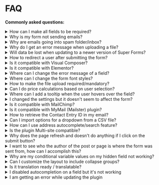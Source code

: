 
# FAQ

**Commonly asked questions:**

<details>
  <summary id="1">
      How can I make all fields to be required?
  </summary>

  This can be done per field individually because each field can have different type of [Validations](validation). To do this you can edit the field you wish and select the required validation under `General` > `Validation`, there you have several option to choose from.
</details>

<details>
  <summary id="2">
      Why is my form not sending emails?
  </summary>

  First always check your **Spam folder**, your mail server might mark it as spam.

  Next thing to check is to see if WordPress is sending E-mails when you use the **Lost password** form by WordPress itself.
  You can test this on the login page of the dashboard by clicking on **Lost password?**. If you do not receive any E-mails  it could be that your hosting either has PHP `mail()` disabled, or something else isn't configured correctly on your server. In that case contact your hosting company.

  If you do receive an E-mail with the lost password form, then it is most likely that your `From: header` isn't set correctly for your form. Make sure that on the form you have build, the setting is set to have your domain name as From: header like so: no-reply@`mydomain.com`. Some mail servers do not allow to use a From header different from the domain name it's being send from.

  If you are still unable to receive E-mails after the above steps, check if any other plugin is being used that overrides WordPress `wp_mail()` functionality. If you are using **SMTP plugin** or settings, recheck if they are setup correctly.

  If after all the above steps you think everything is correctly setup, you can [Contact support](support).
</details>

<details>
  <summary id="3">
      Why are emails going into spam folder/inbox?
  </summary>

  It is important to note that emails are not marked as spam by Super Forms. Instead they are marked as spam by interent spam protection measures.
  Because spam protection rules are constantly getting stricter, a form that previously worked can sometimes stop working out of the blue, even when nothing was changed on your website.

  One way to solve the problem is to let your site send emails over SMTP rather than the built-in WordPress mail service.
  E-mails send over SMTP "look" more legitimate and will help your emails pass spam filters.

  **Other things you should check are:**

  - The `From` address must match the domain of your website e.g: noreply@`mydomain.com`
  - Your `To` address should never match your `From` address because it can trigger spam deletion
  - If you specified a `Reply-To` address, it should never match your `To` address
  - Even though you can add multiple recipients in your `To` setting, it is recommended to use `CC` and `BCC` for multiple recipients
  - Minimize the links you include. E-mail messages with a ton of links might trigger spam filters
</details>

<details>
  <summary id="4">
      Why do I get an error message when uploading a file?
  </summary>

  If you are unable to upload files via your form the first thing you should try is to check if the server returns a 403 error (Forbidden) on the following URL:
  `http://yourdomain.com/wp-content/plugins/super-forms/uploads/php/`

  If it returns a **403 error**, please contact your hosting company to let them fix this issue.
  It should return a blank page in order for the file upload field to work correctly.

  Check if uploading a small file works. If this doesn't work, it is most likely due to incorrect file permissions on the plugin folders, contact your hosting company to let them look at the file permissions.

  If you are able to upload smaller files, it is most likely due to your PHP settings regarding file uploads. In this case you can adjust the `post_max_size and`, `memory_limit` and `upload_max_filesize` values in your **php.ini** file or ask your hosting company to increase these values to suite your needs. Remember the following rules when changing these values:

  1. To upload large files, `post_max_size` value must be larger than `upload_max_filesize`.
  2. `memory_limit` should be larger than `post_max_size`
</details>

<details>
  <summary id="5">
      Will data be lost when updating to a newer version of Super Forms?
  </summary>

  No, all data will remain and will **not** be deleted. Even if you would delete Super Forms through FTP.
</details>

<details>
  <summary id="6">
      How to redirect a user after submitting the form?
  </summary>

  When editing the form you can enable redirect under: `Form Settings (panel)` > `Form Settings (TAB)` > `Form redirect option`.

  When using **custom URL redirect** you can retrieve form values with [{tags}](tags-system) to parse them in your GET request like so:

  <http://domain.com/page/?name={first_name}+{last_name}&age={birthdate}>
</details>

<details>
  <summary id="7">
      Is it compatible with Visual Composer?
  </summary>

  Super Forms has it's own Visual Composer (JS Composer) element.

  With this element you can simply **Drag & Drop** any form at a specific location in your page.
  After you dropped the element you can choose which form it should load simply with the use of a dropdown that will list all the forms you have created.

  The Super Forms `[shortcode]` can also be inserted into a Visual Composer **HTML element**. This makes it easy to insert it into any area within your Visual Composer pages.
</details>

<details>
  <summary id="8">
      Is it compatible with Elementor?
  </summary>

  Super Forms has it's own widget inside Elementor.

  With this element you can simply **Drag & Drop** any form at a specific location in your page.
  On this widget you can easily choose which form to load.
</details>

<details>
  <summary id="9">
      Where can I change the error message of a field?
  </summary>

  You can change the error message per field by editing the element and changing the `Error Message` option under the `General` TAB.
</details>

<details>
  <summary id="10">
      Where can I change the form font styles?
  </summary>
  
  You can change the font styles when editing a form under `Form Settings` > `Font Styles`.
</details>

<details>
  <summary id="11">
      How to make the file upload required/mandatory?
  </summary>

  When editing the file upload element under `Advanced` you can set a `Max` and `Min` value. If you set the Minimum to 1 or higher the field will become required.
</details>

<details>
  <summary id="12">
      Can I do price calculations based on user selection?
  </summary>

  Yes, you can do this with the `[Calculator Element]`
</details>

<details>
  <summary id="13">
      Where can I add a tooltip when the user hovers over the field?
  </summary>

  You can add a tooltip when editing the element under `General` > `Tooltip text`
</details>

<details>
  <summary id="14">
      I changed the settings but it doesn't seem to affect the form?
  </summary>

  Please make change to the form it self, and not via the global settings under `Super Forms` > `Settings` from the menu. Each form upon creating will grab the global settings, and use them. When a setting is changed for a form and it equals to the global setting, it will use the global setting _now_ and in _the future_ **untill they differ** from each other and only then the form will use it's own setting.
</details>

<details>
  <summary id="15">
      Is it compatible with MailChimp?
  </summary>

  The `MailChimp Element` makes it possible to integrate your form(s) with MailChimp service.
</details>

<details>
  <summary id="16">
      Is it compatible with MyMail (Mailster) plugin?
  </summary>

  The `MyMail (Mailster)` integration makes it possible to integrate your form(s) with MyMail (Mailster) plugin.
</details>

<details>
  <summary id="17">
      How to retrieve the Contact Entry ID in my email?
  </summary>

  You can use the tag `{contact_entry_id}` to retrieve the created contact entry ID in your email.
  Of course you must have the option to create a contact entry enabled in order for this tag to work properly.
</details>

<details>
  <summary id="18">
      Can I import options for a dropdown from a CSV file?
  </summary>

  Yes, dropdowns, radio buttons and checkboxes can retrieve options based on a selected CSV file that you uploaded in the media library of your wordpress site. It can contain the option `Label` in the first column and the option `Value` in the second column.
</details>

<details>
  <summary id="19">
      How can I use address autocomplete/search feature?
  </summary>

  Please read the [Address Auto Complete](address-auto-complete) section on how to use this feature.
</details>

<details>
  <summary id="20">
      Is the plugin Multi-site compatible?
  </summary>

  Yes, but the Contact Entries, Forms and Form settings will be saved individually per site and not on a global level.
</details>

<details>
  <summary id="21">
      Why does the page refresh and doesn't do anything if I click on the submit button?
  </summary>

  This is normally due to either a **Theme** or **Plugin** having an JavaScript trigger on the submit button element of Super Forms. You can try and find out what plugin is causing this issue by disabling them one by one. You can also do the same thing with your Theme to see if the issue because of your theme. You can then contact the author of the Plugin or Theme to ask if they could look at this issue. If you think something else is wrong then you are free to contact support.

</details>

<details>
  <summary id="22">
      I want to see who the author of the post or page is where the form was sent from, how can I accomplish this?
  </summary>

  You can add a [Text field](text-field) and put it inside a [Column](columns) and make the column invisible. Make sure that the **Default value** of the [Text field](text-field) is set to `{post_author}`
</details>

<details>
  <summary id="23">
      Why are my conditional variable values on my hidden field not working?
  </summary>

  You can check the output of any hidden field value by adding a **HTML element** to your form with HTML set like this: `My hidden field: {replace_with_field_name}`
  If it is empty then you must recheck your conditions, in most cases the [Conditional logic](conditional-logic) was set incorrectly. If you still do not succeed you can contact support.
</details>

<details>
  <summary id="24">
      Can I customize the layout to include collapse groups?
  </summary>

  Yes, this can be accomplished by adding fields into a [Column](columns) and append [Conditional logic](conditional-logic) on that column.
</details>

<details>
  <summary id="25">
      Is it translation ready / translatable?
  </summary>

  Yes, Super Forms is fully translation ready. You can translate the back-end with translation files, or use for instance a plugin like [Loco Translate](https://wordpress.org/plugins/loco-translate/).

  Regarding the front-end, you can duplicate your forms and rename your fields accordingly.

  _In the near future Super Forms will have a new feature that will let you translate your forms in a more user friendly way, so you no longer would have to duplicate your form in order to translate them._
</details>

<details>
  <summary id="26">
      I disabled autocompletion on a field but it's not working
  </summary>

  Some browsers will simply ignore the `autocomplete` attribute. There are a couple of solutions which might help you:

  - For most browsers the simplest way to solve this would be to change the field name to a random string e.g `xY2a9z` instead of a normal name e.g `address`
  - For Safari browsers the best way to make autocompletion work is to make sure your field name contains the word `search`. So if you have a field named `address` and you wish to disable autocompletion make sure to rename it to either `search_address` (as long as it contains the word `search`).
  - If the above methods both do not work, you might also need to remove the `Placeholder` for the field so that it doesn't contain any reference name to any possible autocompletion. For example, if your placeholder contains `Enter your address` then the word `address` might trigger autocompletion in a given browser.
</details>

<details>
  <summary id="27">
      I am getting an error while updating the plugin
  </summary>

  If you are getting the following error while trying to update Super Forms:

  `Unable to rename the update to match the existing directory.`

  It is always a permissions problem on your server. In any case you should contact your host about this so they can correctly set the permissions for your WordPress installation.
</details>

